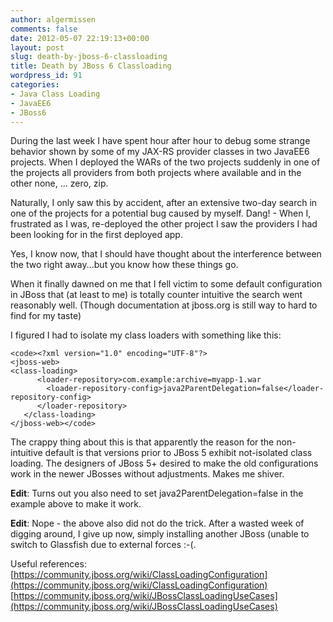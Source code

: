 ```yaml
---
author: algermissen
comments: false
date: 2012-05-07 22:19:13+00:00
layout: post
slug: death-by-jboss-6-classloading
title: Death by JBoss 6 Classloading
wordpress_id: 91
categories:
- Java Class Loading
- JavaEE6
- JBoss6
---
```


During the last week I have spent hour after hour to debug some strange behavior shown by some of my JAX-RS provider classes in two JavaEE6 projects. When I deployed the WARs of the two projects suddenly in one of the projects all providers from both projects where available and in the other none, ... zero, zip.

Naturally, I only saw this by accident, after an extensive two-day search in one of the projects for a potential bug caused by myself. Dang! - When I, frustrated as I was, re-deployed the other project I saw the providers I had been looking for in the first deployed app.

Yes, I know now, that I should have thought about the interference between the two right away...but you know how these things go.

When it finally dawned on me that I fell victim to some default configuration in JBoss that (at least to me) is totally counter intuitive the search went reasonably well. (Though documentation at jboss.org is still way to hard to find for my taste)

I figured I had to isolate my class loaders with something like this:


    
    
    <code><?xml version="1.0" encoding="UTF-8"?>
    <jboss-web>
    <class-loading>
          <loader-repository>com.example:archive=myapp-1.war
            <loader-repository-config>java2ParentDelegation=false</loader-repository-config>
          </loader-repository>
       </class-loading>
    </jboss-web></code>
    



The crappy thing about this is that apparently the reason for the non-intuitive default is that versions prior to JBoss 5 exhibit not-isolated class loading. The designers of JBoss 5+ desired to make the old configurations work in the newer JBosses without adjustments. Makes me shiver.

**Edit**: Turns out you also need to set java2ParentDelegation=false in the example above to make it work.

**Edit**: Nope - the above also did not do the trick. After a wasted week of digging around, I give up now, simply installing another JBoss (unable to switch to Glassfish due to external forces :-(.

Useful references:
[https://community.jboss.org/wiki/ClassLoadingConfiguration](https://community.jboss.org/wiki/ClassLoadingConfiguration)
[https://community.jboss.org/wiki/JBossClassLoadingUseCases](https://community.jboss.org/wiki/JBossClassLoadingUseCases)

